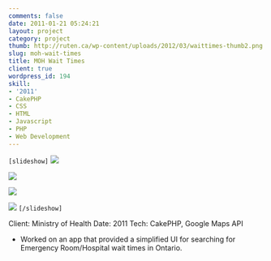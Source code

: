 ```yaml
---
comments: false
date: 2011-01-21 05:24:21
layout: project
category: project
thumb: http://ruten.ca/wp-content/uploads/2012/03/waittimes-thumb2.png
slug: moh-wait-times
title: MOH Wait Times
client: true
wordpress_id: 194
skill:
- '2011'
- CakePHP
- CSS
- HTML
- Javascript
- PHP
- Web Development
---
```


`[slideshow]`
![](http://ruten.ca/wp-content/uploads/2012/03/waittimes-cropped1.png)

![](http://ruten.ca/wp-content/uploads/2012/03/waittimes-cropped2.png)

![](http://ruten.ca/wp-content/uploads/2012/03/waittimes-cropped3.png)

![](http://ruten.ca/wp-content/uploads/2012/03/waittimes-cropped4.png)
`[/slideshow]`

Client: Ministry of Health
Date: 2011
Tech: CakePHP, Google Maps API



	
  * Worked on an app that provided a simplified UI for searching for Emergency Room/Hospital wait times in Ontario.


